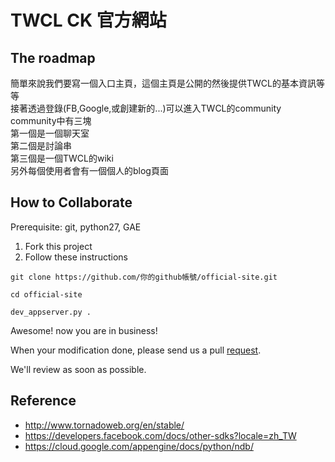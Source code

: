 # TWCL CK 官方網站

## The roadmap

簡單來說我們要寫一個入口主頁，這個主頁是公開的然後提供TWCL的基本資訊等等  
接著透過登錄(FB,Google,或創建新的...)可以進入TWCL的community  
community中有三塊  
第一個是一個聊天室  
第二個是討論串  
第三個是一個TWCL的wiki  
另外每個使用者會有一個個人的blog頁面 

## How to Collaborate

Prerequisite: git, python27, GAE

1. Fork this project
1. Follow these instructions
```
git clone https://github.com/你的github帳號/official-site.git

cd official-site

dev_appserver.py .
```
Awesome! now you are in business!

When your modification done, please send us a pull [request](https://help.github.com/articles/using-pull-requests/#initiating-the-pull-request).

We'll review as soon as possible.

## Reference
- http://www.tornadoweb.org/en/stable/
- https://developers.facebook.com/docs/other-sdks?locale=zh_TW
- https://cloud.google.com/appengine/docs/python/ndb/
